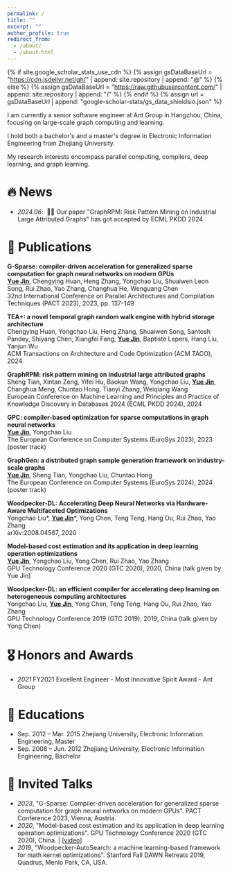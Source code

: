 ```yaml
---
permalink: /
title: ""
excerpt: ""
author_profile: true
redirect_from: 
  - /about/
  - /about.html
---
```


{% if site.google_scholar_stats_use_cdn %}
{% assign gsDataBaseUrl = "https://cdn.jsdelivr.net/gh/" | append: site.repository | append: "@" %}
{% else %}
{% assign gsDataBaseUrl = "https://raw.githubusercontent.com/" | append: site.repository | append: "/" %}
{% endif %}
{% assign url = gsDataBaseUrl | append: "google-scholar-stats/gs_data_shieldsio.json" %}

<span class='anchor' id='about-me'></span>

I am currently a senior software engineer at Ant Group in Hangzhou, China, focusing on large-scale graph computing and learning. 

I hold both a bachelor's and a master's degree in Electronic Information Engineering from Zhejiang University.

My research interests encompass parallel computing, compilers, deep learning, and graph learning.




# 🔥 News
- *2024.06*: &nbsp;🎉🎉 Our paper "GraphRPM: Risk Pattern Mining on Industrial Large Attributed Graphs"  has got accepted by ECML PKDD 2024

# 📝 Publications 
**G-Sparse: compiler-driven acceleration for generalized sparse computation for graph neural networks on modern GPUs**<br>
**<u>Yue Jin</u>**, Chengying Huan, Heng Zhang, Yongchao Liu, Shuaiwen Leon Song, Rui Zhao, Yao Zhang, Changhua He, Wenguang Chen<br>
32nd International Conference on Parallel Architectures and Compilation Techniques (PACT 2023), 2023, pp. 137-149<br>

**TEA+: a novel temporal graph random walk engine with hybrid storage architecture**<br>
Chengying Huan, Yongchao Liu, Heng Zhang, Shuaiwen Song, Santosh Pandey, Shiyang Chen, Xiangfei Fang, **<u>Yue Jin</u>**, Baptiste Lepers, Hang Liu, Yanjun Wu<br>
ACM Transactions on Architecture and Code Optimization (ACM TACO), 2024<br>

**GraphRPM: risk pattern mining on industrial large attributed graphs**<br>
Sheng Tian, Xintan Zeng, Yifei Hu, Baokun Wang, Yongchao Liu, **<u>Yue Jin</u>**, Changhua Meng, Chuntao Hong, Tianyi Zhang, Weiqiang Wang<br>
European Conference on Machine Learning and Principles and Practice of Knowledge Discovery in Databases 2024 (ECML PKDD 2024), 2024<br>

**GPC: compiler-based optimization for sparse computations in graph neural networks**<br>
**<u>Yue Jin</u>**, Yongchao Liu<br>
The European Conference on Computer Systems (EuroSys 2023), 2023 (poster track)<br>

**GraphGen: a distributed graph sample generation framework on industry-scale graphs**<br>
**<u>Yue Jin</u>**, Sheng Tian, Yongchao Liu, Chuntao Hong<br>
The European Conference on Computer Systems (EuroSys 2024), 2024 (poster track)<br>

**Woodpecker-DL: Accelerating Deep Neural Networks via Hardware-Aware Multifaceted Optimizations**<br>
Yongchao Liu*, **<u>Yue Jin</u>***, Yong Chen, Teng Teng, Hang Ou, Rui Zhao, Yao Zhang<br>
arXiv:2008.04567, 2020<br>

**Model-based cost estimation and its application in deep learning operation optimizations**<br>
**<u>Yue Jin</u>**, Yongchao Liu, Yong Chen, Rui Zhao, Yao Zhang<br>
GPU Technology Conference 2020 (GTC 2020), 2020, China (talk given by Yue Jin)<br>

**Woodpecker-DL: an efficient compiler for accelerating deep learning on heterogeneous computing architectures**<br>
Yongchao Liu, **<u>Yue Jin</u>**, Yong Chen, Teng Teng, Hang Ou, Rui Zhao, Yao Zhang<br>
GPU Technology Conference 2019 (GTC 2019), 2019, China (talk given by Yong Chen)<br>


# 🎖 Honors and Awards
- *2021* FY2021 Excellent Engineer - Most Innovative Spirit Award - Ant Group

# 📖 Educations
- Sep. 2012 – Mar. 2015 Zhejiang University, Electronic Information Engineering, Master
- Sep. 2008 – Jun. 2012 Zhejiang University, Electronic Information Engineering, Bachelor

# 💬 Invited Talks
- *2023*, "G-Sparse: Compiler-driven acceleration for generalized sparse computation for graph neural networks on modern GPUs". PACT Conference 2023, Vienna, Austria.
- *2020*, "Model-based cost estimation and its application in deep learning operation optimizations". GPU Technology Conference 2020 (GTC 2020), China. \| [\[video\]](https://www.nvidia.cn/on-demand/session/gtccn2020-cns20774/) 
- *2019*, "Woodpecker-AutoSearch: a machine learning-based framework for math kernel optimizations". Stanford Fall DAWN Retreats 2019, Quadrus, Menlo Park, CA, USA.

